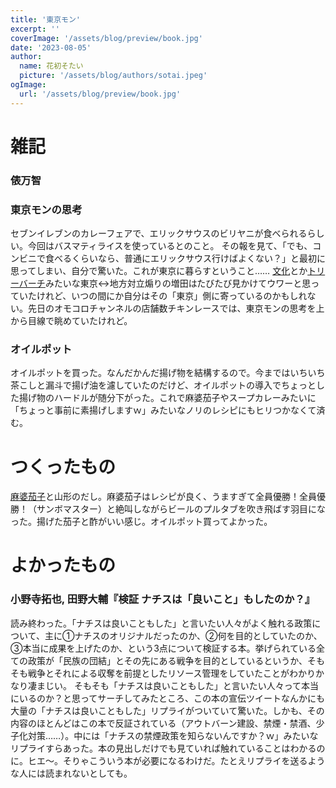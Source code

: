 ```yaml
---
title: '東京モン'
excerpt: ''
coverImage: '/assets/blog/preview/book.jpg'
date: '2023-08-05'
author:
  name: 花初そたい
  picture: '/assets/blog/authors/sotai.jpeg'
ogImage:
  url: '/assets/blog/preview/book.jpg'
---
```

# 雑記
### 俵万智

### 東京モンの思考
セブンイレブンのカレーフェアで、エリックサウスのビリヤニが食べられるらしい。今回はバスマティライスを使っているとのこと。
その報を見て、「でも、コンビニで食べるくらいなら、普通にエリックサウス行けばよくない？」と最初に思ってしまい、自分で驚いた。これが東京に暮らすということ……
[文化](https://anond.hatelabo.jp/20230727214057)とか[トリーバーチ](https://anond.hatelabo.jp/20190328015628)みたいな東京↔地方対立煽りの増田はたびたび見かけてウワーと思っていたけれど、いつの間にか自分はその「東京」側に寄っているのかもしれない。先日のオモコロチャンネルの店舗数チキンレースでは、東京モンの思考を上から目線で眺めていたけれど。

### オイルポット
オイルポットを買った。なんだかんだ揚げ物を結構するので。今まではいちいち茶こしと漏斗で揚げ油を濾していたのだけど、オイルポットの導入でちょっとした揚げ物のハードルが随分下がった。これで麻婆茄子やスープカレーみたいに「ちょっと事前に素揚げしますｗ」みたいなノリのレシピにもヒリつかなくて済む。

# つくったもの
[麻婆茄子](https://youtu.be/aifwaoG0kQw)と山形のだし。麻婆茄子はレシピが良く、うますぎて全員優勝！全員優勝！（サンボマスター）と絶叫しながらビールのプルタブを吹き飛ばす羽目になった。揚げた茄子と酢がいい感じ。オイルポット買ってよかった。

# よかったもの

### 小野寺拓也, 田野大輔『検証 ナチスは「良いこと」もしたのか？』
読み終わった。「ナチスは良いこともした」と言いたい人々がよく触れる政策について、主に①ナチスのオリジナルだったのか、②何を目的としていたのか、③本当に成果を上げたのか、という3点について検証する本。挙げられている全ての政策が「民族の団結」とその先にある戦争を目的としているというか、そもそも戦争とそれによる収奪を前提としたリソース管理をしていたことがわかりかなり凄まじい。
そもそも「ナチスは良いこともした」と言いたい人々って本当にいるのか？と思ってサーチしてみたところ、この本の宣伝ツイートなんかにも大量の「ナチスは良いこともした」リプライがついていて驚いた。しかも、その内容のほとんどはこの本で反証されている（アウトバーン建設、禁煙・禁酒、少子化対策……）。中には「ナチスの禁煙政策を知らないんですか？ｗ」みたいなリプライすらあった。本の見出しだけでも見ていれば触れていることはわかるのに。ヒエ～。そりゃこういう本が必要になるわけだ。たとえリプライを送るような人には読まれないとしても。